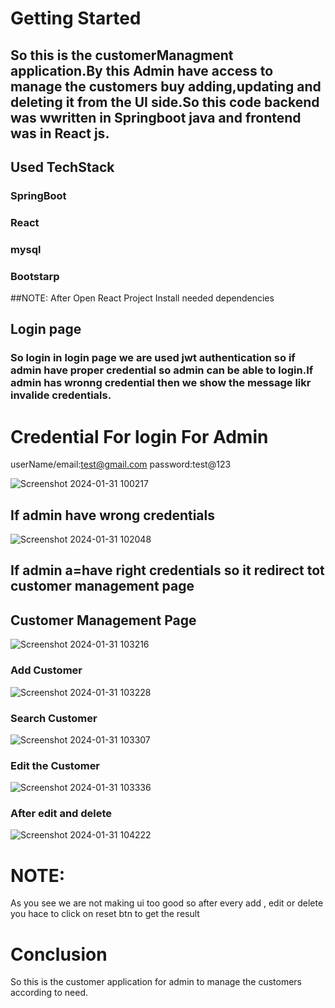 # Getting Started 
## So this is the customerManagment application.By this Admin have access to manage the customers buy adding,updating and deleting it from  the UI side.So this code backend was wwritten in Springboot java and frontend was in React js.
## Used TechStack
### SpringBoot
### React
### mysql
### Bootstarp

##NOTE: After Open React Project Install needed dependencies


## Login page 
### So login in login page we are used jwt authentication so if admin have proper credential so admin can be able to login.If admin has wronng credential then we show the message likr invalide credentials.

# Credential For login For Admin 
userName/email:test@gmail.com
password:test@123

![Screenshot 2024-01-31 100217](https://github.com/Tanvirpirjada/CustomerManagement/assets/111841729/5cafe586-2823-4988-bdf3-3c8d8641ad57)

## If admin have wrong credentials
![Screenshot 2024-01-31 102048](https://github.com/Tanvirpirjada/CustomerManagement/assets/111841729/cfa059e8-158c-4fd9-99d2-a1417e9b5912)

## If admin a=have right credentials so it redirect tot customer management page

## Customer Management Page

![Screenshot 2024-01-31 103216](https://github.com/Tanvirpirjada/CustomerManagement/assets/111841729/099b0aee-5000-428f-9198-dce8c35e5dd0)

### Add Customer

![Screenshot 2024-01-31 103228](https://github.com/Tanvirpirjada/CustomerManagement/assets/111841729/9b76ee39-2e37-4c41-90bd-71d5321cca1a)

### Search Customer

![Screenshot 2024-01-31 103307](https://github.com/Tanvirpirjada/CustomerManagement/assets/111841729/3c944cca-be13-4cf0-8ae0-df054433265f)

### Edit the Customer

![Screenshot 2024-01-31 103336](https://github.com/Tanvirpirjada/CustomerManagement/assets/111841729/630b4ceb-e524-42c0-8ca6-643b56408bd6)

### After edit and delete 
![Screenshot 2024-01-31 104222](https://github.com/Tanvirpirjada/CustomerManagement/assets/111841729/8fd8ea48-d902-42ca-a122-736c7eae57aa)


# NOTE:
As you see we are not making ui too good so after every  add , edit or delete you hace to click on reset btn to get the result

# Conclusion 
So this is the customer application for admin to manage the customers according to need.












